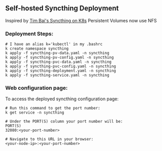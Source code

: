 ## Self-hosted Syncthing Deployment

Inspired by [Tim Bai's Syncthing on K8s](https://tim.bai.uno/home-k8s/syncthing/)
Persistent Volumes now use NFS

### Deployment Steps:

```
# I have an alias k='kubectl' in my .bashrc
k create namespace syncthing
k apply -f syncthing-pv-data.yaml -n syncthing
k apply -f syncthing-pv-config.yaml -n syncthing
k apply -f syncthing-pvc-data.yaml -n syncthing
k apply -f syncthing-pvc-config.yaml -n syncthing
k apply -f syncthing-deployment.yaml -n syncthing
k apply -f syncthing-service.yaml -n syncthing
```

### Web configuration page:
To access the deployed syncthing configuration page:
```
# Run this command to get the port number:
k get service -n syncthing

# Under the PORT(S) column your port number will be:
PORT(S)
32080:<your-port-number>

# Navigate to this URL in your browser:
<your-node-ip>:<your-port-number>
```
